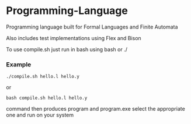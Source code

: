 # Programming-Language
Programming language built for Formal Languages and Finite Automata

Also includes test implementations using Flex and Bison

To use compile.sh just run in bash using bash or ./

### Example

    ./compile.sh hello.l hello.y

or

    bash compile.sh hello.l hello.y

command then produces program and program.exe select the appropriate one and run on your system
